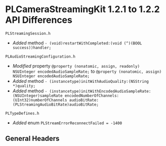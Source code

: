 # PLCameraStreamingKit 1.2.1 to 1.2.2 API Differences

```
PLStreamingSession.h
```

- *Added* method `- (void)restartWithCompleted:(void (^)(BOOL success))handler;`

```
PLAudioStreamingConfiguration.h
```

- *Modified* property `@property (nonatomic, assign, readonly) NSUInteger encodedAudioSampleRate;` to `@property (nonatomic, assign) NSUInteger encodedAudioSampleRate;`
- *Added* method `- (instancetype)initWithAudioQuality:(NSString *)quality;`
- *Added* method `- (instancetype)initWithEncodedAudioSampleRate:(NSUInteger)sampleRate encodedNumberOfChannels:(UInt32)numberOfChannels audioBitRate:(PLStreamingAudioBitRate)audioBitRate;`

```
PLTypeDefines.h
```

- *Added* enum `PLStreamErrorReconnectFailed = -1400`

## General Headers

